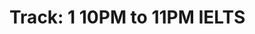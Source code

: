 # Track: 1 10PM to 11PM IELTS

<!-- - ## Week 1

   1. [Day 1]()
   2. [Day 2](https://www.facebook.com/iCodeguru/videos/7427515370710181)
   3. [Day 3]()
   4. [Day 4]()
   5. [Day 5]() -->

<!-- - ## Week

   1. [Day 1]()
   2. [Day 2]()
   3. [Day 3]()
   4. [Day 4]()
   5. [Day 5]() -->